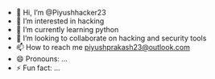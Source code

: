 - 👋 Hi, I’m @Piyushhacker23
- 👀 I’m interested in hacking 
- 🌱 I’m currently learning python 
- 💞️ I’m looking to collaborate on hacking and security tools
- 📫 How to reach me piyushprakash23@outlook.com
- 😄 Pronouns: ...
- ⚡ Fun fact: ...

<!---
Piyushhacker23/Piyushhacker23 is a ✨ special ✨ repository because its `README.md` (this file) appears on your GitHub profile.
You can click the Preview link to take a look at your changes.
--->
